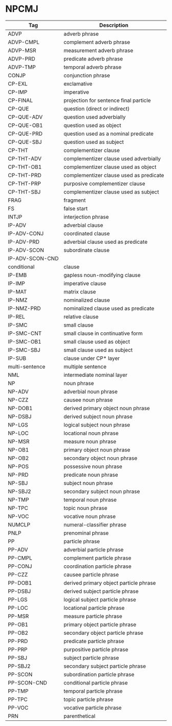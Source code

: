 <!--
# ========================================================================
# Copyright 2020 hankcs
#
# Licensed under the Apache License, Version 2.0 (the "License");
# you may not use this file except in compliance with the License.
# You may obtain a copy of the License at
#
#     http://www.apache.org/licenses/LICENSE-2.0
#
# Unless required by applicable law or agreed to in writing, software
# distributed under the License is distributed on an "AS IS" BASIS,
# WITHOUT WARRANTIES OR CONDITIONS OF ANY KIND, either express or implied.
# See the License for the specific language governing permissions and
# limitations under the License.
#
# The above copyright notice and this permission notice shall be included in all
# copies or substantial portions of the Software.
# ========================================================================
-->

# NPCMJ

| Tag             | Description                             |
|-----------------|-----------------------------------------|
| ADVP            | adverb phrase                           |
| ADVP-CMPL       | complement adverb phrase                |
| ADVP-MSR        | measurement adverb phrase               |
| ADVP-PRD        | predicate adverb phrase                 |
| ADVP-TMP        | temporal adverb phrase                  |
| CONJP           | conjunction phrase                      |
| CP-EXL          | exclamative                             |
| CP-IMP          | imperative                              |
| CP-FINAL        | projection for sentence final particle  |
| CP-QUE          | question (direct or indirect)           |
| CP-QUE-ADV      | question used adverbially               |
| CP-QUE-OB1      | question used as object                 |
| CP-QUE-PRD      | question used as a nominal predicate    |
| CP-QUE-SBJ      | question used as subject                |
| CP-THT          | complementizer clause                   |
| CP-THT-ADV      | complementizer clause used adverbially  |
| CP-THT-OB1      | complementizer clause used as object    |
| CP-THT-PRD      | complementizer clause used as predicate |
| CP-THT-PRP      | purposive complementizer clause         |
| CP-THT-SBJ      | complementizer clause used as subject   |
| FRAG            | fragment                                |
| FS              | false start                             |
| INTJP           | interjection phrase                     |
| IP-ADV          | adverbial clause                        |
| IP-ADV-CONJ     | coordinated clause                      |
| IP-ADV-PRD      | adverbial clause used as predicate      |
| IP-ADV-SCON     | subordinate clause                      |
| IP-ADV-SCON-CND |                                         |
| conditional     | clause                                  |
| IP-EMB          | gapless noun-modifying clause           |
| IP-IMP          | imperative clause                       |
| IP-MAT          | matrix clause                           |
| IP-NMZ          | nominalized clause                      |
| IP-NMZ-PRD      | nominalized clause used as predicate    |
| IP-REL          | relative clause                         |
| IP-SMC          | small clause                            |
| IP-SMC-CNT      | small clause in continuative form       |
| IP-SMC-OB1      | small clause used as object             |
| IP-SMC-SBJ      | small clause used as subject            |
| IP-SUB          | clause under CP* layer                  |
| multi-sentence  | multiple sentence                       |
| NML             | intermediate nominal layer              |
| NP              | noun phrase                             |
| NP-ADV          | adverbial noun phrase                   |
| NP-CZZ          | causee noun phrase                      |
| NP-DOB1         | derived primary object noun phrase      |
| NP-DSBJ         | derived subject noun phrase             |
| NP-LGS          | logical subject noun phrase             |
| NP-LOC          | locational noun phrase                  |
| NP-MSR          | measure noun phrase                     |
| NP-OB1          | primary object noun phrase              |
| NP-OB2          | secondary object noun phrase            |
| NP-POS          | possessive noun phrase                  |
| NP-PRD          | predicate noun phrase                   |
| NP-SBJ          | subject noun phrase                     |
| NP-SBJ2         | secondary subject noun phrase           |
| NP-TMP          | temporal noun phrase                    |
| NP-TPC          | topic noun phrase                       |
| NP-VOC          | vocative noun phrase                    |
| NUMCLP          | numeral-classifier phrase               |
| PNLP            | prenominal phrase                       |
| PP              | particle phrase                         |
| PP-ADV          | adverbial particle phrase               |
| PP-CMPL         | complement particle phrase              |
| PP-CONJ         | coordination particle phrase            |
| PP-CZZ          | causee particle phrase                  |
| PP-DOB1         | derived primary object particle phrase  |
| PP-DSBJ         | derived subject particle phrase         |
| PP-LGS          | logical subject particle phrase         |
| PP-LOC          | locational particle phrase              |
| PP-MSR          | measure particle phrase                 |
| PP-OB1          | primary object particle phrase          |
| PP-OB2          | secondary object particle phrase        |
| PP-PRD          | predicate particle phrase               |
| PP-PRP          | purpositive particle phrase             |
| PP-SBJ          | subject particle phrase                 |
| PP-SBJ2         | secondary subject particle phrase       |
| PP-SCON         | subordination particle phrase           |
| PP-SCON-CND     | conditional particle phrase             |
| PP-TMP          | temporal particle phrase                |
| PP-TPC          | topic particle phrase                   |
| PP-VOC          | vocative particle phrase                |
| PRN             | parenthetical                           |